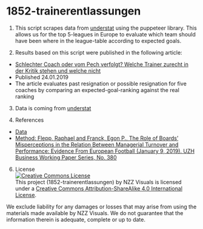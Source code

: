 # 1852-trainerentlassungen

1. This script scrapes data from [understat](https://understat.com/) using the puppeteer library. This allows us for the top 5-leagues in Europe to evaluate which team should have been where in the league-table according to expected goals.

2. Results based on this script were published in the following article:
  * [Schlechter Coach oder vom Pech verfolgt? Welche Trainer zurecht in der Kritik stehen und welche nicht](https://www.nzz.ch/sport/hat-der-fc-bayern-niko-kovac-zurecht-als-trainer-behalten-ld.1451172)
  * Published 24.01.2019
  * The article evaluates past resignation or possible resignation for five coaches by comparing an expected-goal-ranking against the real ranking

3. Data is coming from [understat](https://understat.com/)

6. References
  * [Data](https://understat.com/)
  * [Method: Flepp, Raphael and Franck, Egon P., The Role of Boards’ Misperceptions in the Relation Between Managerial Turnover and Performance: Evidence From European Football (January 9, 2019). UZH Business Working Paper Series, No. 380](https://ssrn.com/abstract=3312801)
  
6. License<br>
<a rel="license" href="http://creativecommons.org/licenses/by-sa/4.0/"><img alt="Creative Commons License" style="border-width:0" src="https://i.creativecommons.org/l/by-sa/4.0/88x31.png" /></a><br />This project (1852-trainerentlassungen) by NZZ Visuals is licensed under a <a rel="license" href="http://creativecommons.org/licenses/by-sa/4.0/">Creative Commons Attribution-ShareAlike 4.0 International License</a>.

We exclude liability for any damages or losses that may arise from using the materials made available by NZZ Visuals. We do not guarantee that the information therein is adequate, complete or up to date.
